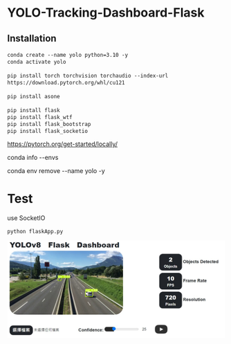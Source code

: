 # YOLO-Tracking-Dashboard-Flask

## Installation

```
conda create --name yolo python=3.10 -y
conda activate yolo

pip install torch torchvision torchaudio --index-url https://download.pytorch.org/whl/cu121

pip install asone

pip install flask
pip install flask_wtf
pip install flask_bootstrap
pip install flask_socketio
```

https://pytorch.org/get-started/locally/

conda info --envs

conda env remove --name yolo -y

# Test

use SocketIO

```
python flaskApp.py
```

![example1](./assets/1.jpg)
